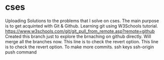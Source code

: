 # cses
Uploading Solutions to the problems that I solve on cses.
The main purpose is to get acquinted with Git & Github.
Learning git using W3Schools tutorial. https://www.w3schools.com/git/git_pull_from_remote.asp?remote=github
Created this branch just to explore the brnaching on github directly.
Will merge all the branches now.
This line is to check the revert option.
This line is to check the revert option. To make more commits.
ssh keys
ssh-origin push command